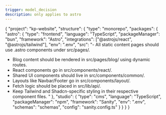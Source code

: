 ```yaml
---
trigger: model_decision
description: only applies to astro
---
```


{
  "project": "kp-website",
  "structure": {
    "type": "monorepo",
    "packages": {
      "astro": {
        "type": "frontend",
        "language": "TypeScript",
        "packageManager": "bun",
        "framework": "Astro",
        "integrations": ["@astrojs/react", "@astrojs/tailwind"],
        "env": ".env",
        "src": "- All static content pages should use .astro components under src/pages/.
- Blog content should be rendered in src/pages/blog/ using dynamic routes.
- React components go in src/components/react/.
- Shared UI components should live in src/components/common/.
- Layouts like Navbar/Footer go in src/components/layout/.
- Fetch logic should be placed in src/lib/api/.
- Keep Tailwind and Shadcn-specific styling in their respective component files.
"
      },
      "studio": {
        "type": "cms",
        "language": "TypeScript",
        "packageManager": "npm",
        "framework": "Sanity",
        "env": ".env",
        "schemas": "schemas",
        "config": "sanity.config.ts"
      }
    }
  }
}